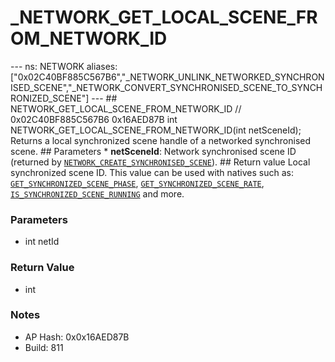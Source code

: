 # _NETWORK_GET_LOCAL_SCENE_FROM_NETWORK_ID

--- ns: NETWORK aliases: ["0x02C40BF885C567B6","_NETWORK_UNLINK_NETWORKED_SYNCHRONISED_SCENE","_NETWORK_CONVERT_SYNCHRONISED_SCENE_TO_SYNCHRONIZED_SCENE"] --- ## NETWORK_GET_LOCAL_SCENE_FROM_NETWORK_ID  // 0x02C40BF885C567B6 0x16AED87B int NETWORK_GET_LOCAL_SCENE_FROM_NETWORK_ID(int netSceneId);  Returns a local synchronized scene handle of a networked synchronised scene.  ## Parameters * **netSceneId**: Network synchronised scene ID (returned by [`NETWORK_CREATE_SYNCHRONISED_SCENE`](#_0x7CD6BC4C2BBDD526)).  ## Return value Local synchronized scene ID. This value can be used with natives such as: [`GET_SYNCHRONIZED_SCENE_PHASE`](#_0xE4A310B1D7FA73CC), [`GET_SYNCHRONIZED_SCENE_RATE`](#_0xD80932D577274D40), [`IS_SYNCHRONIZED_SCENE_RUNNING`](#_0x25D39B935A038A26) and more.

### Parameters
* int netId

### Return Value
* int

### Notes
* AP Hash: 0x0x16AED87B
* Build: 811

